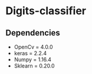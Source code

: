 # Digits-classifier
## Dependencies
* OpenCv =  4.0.0
* keras =  2.2.4
* Numpy =  1.16.4
* Sklearn =  0.20.0

